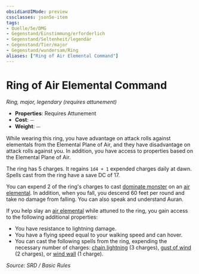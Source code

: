```yaml
---
obsidianUIMode: preview
cssclasses: json5e-item
tags:
- Quelle/5e/DMG
- Gegenstand/Einstimmung/erforderlich
- Gegenstand/Seltenheit/legendär
- Gegenstand/Tier/major
- Gegenstand/wundersam/Ring
aliases: ["Ring of Air Elemental Command"]
---
```

# Ring of Air Elemental Command
*Ring, major, legendary (requires attunement)*  

- **Properties**: Requires Attunement
- **Cost**: ⏤
- **Weight**: ⏤

While wearing this ring, you have advantage on attack rolls against elementals from the Elemental Plane of Air, and they have disadvantage on attack rolls against you. In addition, you have access to properties based on the Elemental Plane of Air.

The ring has 5 charges. It regains `1d4 + 1` expended charges daily at dawn. Spells cast from the ring have a save DC of 17.

You can expend 2 of the ring's charges to cast [dominate monster](../Zauber/Monster-beherrschen.md) on an [air elemental](../Bestiarium/Elementare/Luftlementar.md). In addition, when you fall, you descend 60 feet per round and take no damage from falling. You can also speak and understand Auran.

If you help slay an [air elemental](../Bestiarium/Elementare/Luftlementar.md) while attuned to the ring, you gain access to the following additional properties:

- You have resistance to lightning damage.  
- You have a flying speed equal to your walking speed and can hover.  
- You can cast the following spells from the ring, expending the necessary number of charges: [chain lightning](../Zauber/Kugelblitz.md) (3 charges), [gust of wind](../Zauber/Windstoß.md) (2 charges), or [wind wall](../Zauber/Windwall.md) (1 charge).  

*Source: SRD / Basic Rules*
